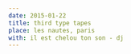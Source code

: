 ```yaml
---
date: 2015-01-22
title: third type tapes
place: les nautes, paris
with: il est chelou ton son - dj
---
```

